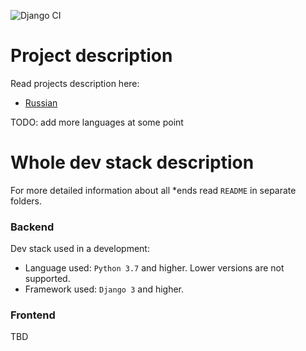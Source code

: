 ![Django CI](https://github.com/srachat/srachat/workflows/Django%20CI/badge.svg)

# Project description
Read projects description here:
- [Russian](https://docs.google.com/document/d/1ttw4tGS9XrEpi1QZUn63CnIS9gDd0xziDhUGUJTm_5c/edit?usp=sharing)

TODO: add more languages at some point

# Whole dev stack description
For more detailed information about all *ends read `README` in separate folders.


### Backend
Dev stack used in a development:
- Language used: `Python 3.7` and higher. Lower versions are not supported.
- Framework used: `Django 3` and higher.

### Frontend
TBD
